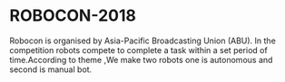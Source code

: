 # ROBOCON-2018
Robocon is organised by Asia-Pacific Broadcasting Union (ABU). In the competition robots compete to complete a task within a set period of time.According to theme ,We make two robots one is autonomous and second is manual bot.
